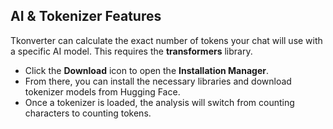 ## AI & Tokenizer Features

Tkonverter can calculate the exact number of tokens your chat will use with a specific AI model. This requires the **transformers** library.

- Click the **Download** icon to open the **Installation Manager**.
- From there, you can install the necessary libraries and download tokenizer models from Hugging Face.
- Once a tokenizer is loaded, the analysis will switch from counting characters to counting tokens.
